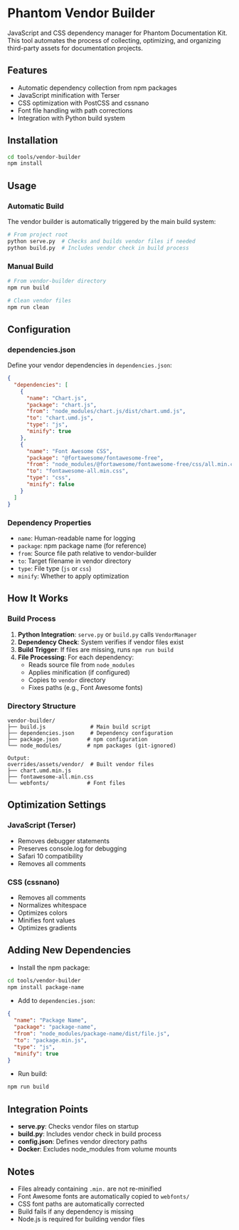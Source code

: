 # Phantom Vendor Builder

JavaScript and CSS dependency manager for Phantom Documentation Kit. This tool automates the process of collecting, optimizing, and organizing third-party assets for documentation projects.

## Features

- Automatic dependency collection from npm packages
- JavaScript minification with Terser
- CSS optimization with PostCSS and cssnano
- Font file handling with path corrections
- Integration with Python build system

## Installation

```bash
cd tools/vendor-builder
npm install
```

## Usage

### Automatic Build

The vendor builder is automatically triggered by the main build system:

```bash
# From project root
python serve.py  # Checks and builds vendor files if needed
python build.py  # Includes vendor check in build process
```

### Manual Build

```bash
# From vendor-builder directory
npm run build

# Clean vendor files
npm run clean
```

## Configuration

### dependencies.json

Define your vendor dependencies in `dependencies.json`:

```json
{
  "dependencies": [
    {
      "name": "Chart.js",
      "package": "chart.js",
      "from": "node_modules/chart.js/dist/chart.umd.js",
      "to": "chart.umd.js",
      "type": "js",
      "minify": true
    },
    {
      "name": "Font Awesome CSS",
      "package": "@fortawesome/fontawesome-free",
      "from": "node_modules/@fortawesome/fontawesome-free/css/all.min.css",
      "to": "fontawesome-all.min.css",
      "type": "css",
      "minify": false
    }
  ]
}
```

### Dependency Properties

- `name`: Human-readable name for logging
- `package`: npm package name (for reference)
- `from`: Source file path relative to vendor-builder
- `to`: Target filename in vendor directory
- `type`: File type (`js` or `css`)
- `minify`: Whether to apply optimization

## How It Works

### Build Process

1. **Python Integration**: `serve.py` or `build.py` calls `VendorManager`
2. **Dependency Check**: System verifies if vendor files exist
3. **Build Trigger**: If files are missing, runs `npm run build`
4. **File Processing**: For each dependency:
   - Reads source file from `node_modules`
   - Applies minification (if configured)
   - Copies to `vendor` directory
   - Fixes paths (e.g., Font Awesome fonts)

### Directory Structure

```
vendor-builder/
├── build.js              # Main build script
├── dependencies.json     # Dependency configuration
├── package.json         # npm configuration
└── node_modules/        # npm packages (git-ignored)

Output:
overrides/assets/vendor/  # Built vendor files
├── chart.umd.min.js
├── fontawesome-all.min.css
└── webfonts/            # Font files
```

## Optimization Settings

### JavaScript (Terser)

- Removes debugger statements
- Preserves console.log for debugging
- Safari 10 compatibility
- Removes all comments

### CSS (cssnano)

- Removes all comments
- Normalizes whitespace
- Optimizes colors
- Minifies font values
- Optimizes gradients

## Adding New Dependencies

- Install the npm package:
```bash
cd tools/vendor-builder
npm install package-name
```

- Add to `dependencies.json`:
```json
{
  "name": "Package Name",
  "package": "package-name",
  "from": "node_modules/package-name/dist/file.js",
  "to": "package.min.js",
  "type": "js",
  "minify": true
}
```

- Run build:
```bash
npm run build
```

## Integration Points

- **serve.py**: Checks vendor files on startup
- **build.py**: Includes vendor check in build process
- **config.json**: Defines vendor directory paths
- **Docker**: Excludes node_modules from volume mounts

## Notes

- Files already containing `.min.` are not re-minified
- Font Awesome fonts are automatically copied to `webfonts/`
- CSS font paths are automatically corrected
- Build fails if any dependency is missing
- Node.js is required for building vendor files